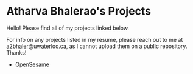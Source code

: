 # Atharva Bhalerao's Projects

Hello! Please find all of my projects linked below. 

For info on any projects listed in my resume, please reach out to me at a2bhaler@uwaterloo.ca, as I cannot upload them on a public repository. Thanks!

- [OpenSesame](https://github.com/atharva-b/OpenSesame)
